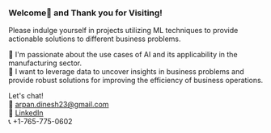 ### Welcome👋 and Thank you for Visiting!

Please indulge yourself in projects utilizing ML techniques to provide actionable solutions to different business problems.

💞️ I'm passionate about the use cases of AI and its applicability in the manufacturing sector.<br>
👀 I want to leverage data to uncover insights in business problems and provide robust solutions for improving the efficiency of business operations.

Let's chat!  
📧 arpan.dinesh23@gmail.com  
🔗 [LinkedIn](https://www.linkedin.com/in/arp-dinesh/)  
📞 +1-765-775-0602

